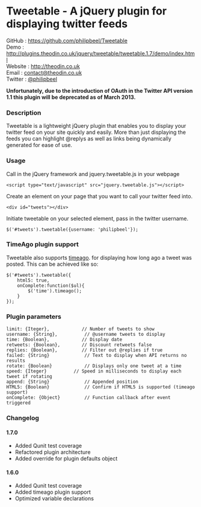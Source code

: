 Tweetable - A jQuery plugin for displaying twitter feeds
========================================================

GitHub  : https://github.com/philipbeel/Tweetable<br/>
Demo    : http://plugins.theodin.co.uk/jquery/tweetable/tweetable.1.7/demo/index.html<br/>
Website : http://theodin.co.uk<br/>
Email   : contact@theodin.co.uk<br/>
Twitter : [@philipbeel](https://twitter.com/philipbeel)<br/>

**Unfortunately, due to the introduction of OAuth in the Twitter API version 1.1 this plugin will be deprecated as of March 2013.**

### Description
Tweetable is a lightweight jQuery plugin that enables you to display your twitter feed on your site quickly and easily. More than just displaying the feeds you can highlight @replys as well as links being dynamically generated for ease of use.

### Usage
Call in the jQuery framework and jquery.tweetable.js in your webpage

	<script type="text/javascript" src="jquery.tweetable.js"></script>

Create an element on your page that you want to call your twitter feed into.

	<div id="tweets"></div>

Initiate tweetable on your selected element, pass in the twitter username.

	$('#tweets').tweetable({username: 'philipbeel'});

### TimeAgo plugin support
Tweetable also supports [timeago](https://github.com/rmm5t/jquery-timeago). for displaying how long ago a tweet was posted. This can be achieved like so:

	$('#tweets').tweetable({
		html5: true,
		onComplete:function($ul){
			$('time').timeago();
		}
	});


### Plugin parameters

	limit: {Iteger},            // Number of tweets to show
	username: {String},     	 // @username tweets to display
	time: {Boolean},            // Display date
	retweets: {Boolean},        // Discount retweets false
	replies: {Boolean},         // Filter out @replies if true
	failed: {String}			 // Text to display when API returns no results
	rotate: {Boolean}			 // Displays only one tweet at a time
	speed: {Iteger}		     // Speed in milliseconds to display each tweet if rotating
	append: {String}			 // Appended position
	HTML5: {Boolean}			 // Confirm if HTML5 is supported (timeago support)
	onComplete: {Object}		 // Function callback after event triggered

### Changelog

#### 1.7.0 
* Added Qunit test coverage
* Refactored plugin architecture 
* Added override for plugin defaults object

#### 1.6.0
* Added Qunit test coverage
* Added timeago plugin support
* Optimized variable declarations



